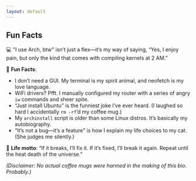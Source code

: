 ```yaml
---
layout: default
---
```


## Fun Facts
💻 "I use Arch, btw" isn’t just a flex—it’s my way of saying, “Yes, I enjoy pain, but only the kind that comes with compiling kernels at 2 AM.”

🔧 **Fun Facts**:

- I don’t need a GUI. My terminal is my spirit animal, and neofetch is my love language.
- WiFi drivers? Pfft. I manually configured my router with a series of angry `iw` commands and sheer spite.
- “Just install Ubuntu” is the funniest joke I’ve ever heard. (I laughed so hard I accidentally `rm -rf`’d my coffee mug.)
- My `archinstall` script is older than some Linux distros. It’s basically my autobiography.
- “It’s not a bug—it’s a feature” is how I explain my life choices to my cat. (She judges me silently.)

🚀 **Life motto**: “If it breaks, I’ll fix it. If it’s fixed, I’ll break it again. Repeat until the heat death of the universe.”

*(Disclaimer: No actual coffee mugs were harmed in the making of this bio. Probably.)*
